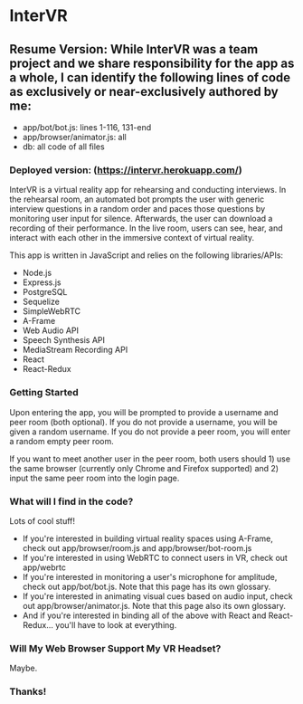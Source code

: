 # InterVR

## Resume Version: While InterVR was a team project and we share responsibility for the app as a whole, I can identify the following lines of code as exclusively or near-exclusively authored by me:
- app/bot/bot.js: lines 1-116, 131-end
- app/browser/animator.js: all
- db: all code of all files

### Deployed version: (https://intervr.herokuapp.com/)

InterVR is a virtual reality app for rehearsing and conducting interviews. In the rehearsal room, an automated bot prompts the user with generic interview questions in a random order and paces those questions by monitoring user input for silence. Afterwards, the user can download a recording of their performance. In the live room, users can see, hear, and interact with each other in the immersive context of virtual reality.

This app is written in JavaScript and relies on the following libraries/APIs:
* Node.js
* Express.js
* PostgreSQL
* Sequelize
* SimpleWebRTC
* A-Frame
* Web Audio API
* Speech Synthesis API
* MediaStream Recording API
* React
* React-Redux

### Getting Started

Upon entering the app, you will be prompted to provide a username and peer room (both optional). If you do not provide a username, you will be given a random username. If you do not provide a peer room, you will enter a random empty peer room.

If you want to meet another user in the peer room, both users should 1) use the same browser (currently only Chrome and Firefox supported) and 2) input the same peer room into the login page.

### What will I find in the code?

Lots of cool stuff!
* If you're interested in building virtual reality spaces using A-Frame, check out app/browser/room.js and app/browser/bot-room.js
* If you're interested in using WebRTC to connect users in VR, check out app/webrtc
* If you're interested in monitoring a user's microphone for amplitude, check out app/bot/bot.js. Note that this page has its own glossary.
* If you're interested in animating visual cues based on audio input, check out app/browser/animator.js. Note that this page also its own glossary.
* And if you're interested in binding all of the above with React and React-Redux... you'll have to look at everything.

### Will My Web Browser Support My VR Headset?

Maybe.

### Thanks!
